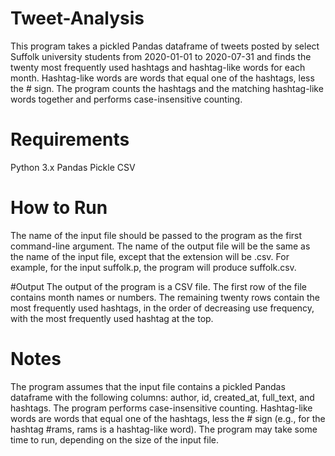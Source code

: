 # Tweet-Analysis

This program takes a pickled Pandas dataframe of tweets posted by select Suffolk university students from 2020-01-01 to 2020-07-31 and finds the twenty most frequently used hashtags and hashtag-like words for each month. Hashtag-like words are words that equal one of the hashtags, less the # sign. The program counts the hashtags and the matching hashtag-like words together and performs case-insensitive counting.

# Requirements
Python 3.x
Pandas
Pickle
CSV

# How to Run
The name of the input file should be passed to the program as the first command-line argument. The name of the output file will be the same as the name of the input file, except that the extension will be .csv. For example, for the input suffolk.p, the program will produce suffolk.csv.

#Output
The output of the program is a CSV file. The first row of the file contains month names or numbers. The remaining twenty rows contain the most frequently used hashtags, in the order of decreasing use frequency, with the most frequently used hashtag at the top.

# Notes
The program assumes that the input file contains a pickled Pandas dataframe with the following columns: author, id, created_at, full_text, and hashtags.
The program performs case-insensitive counting.
Hashtag-like words are words that equal one of the hashtags, less the # sign (e.g., for the hashtag #rams, rams is a hashtag-like word).
The program may take some time to run, depending on the size of the input file.
